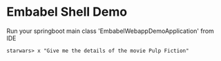 # Embabel Shell Demo

Run your springboot main class 'EmbabelWebappDemoApplication' from IDE
```
starwars> x "Give me the details of the movie Pulp Fiction"

```